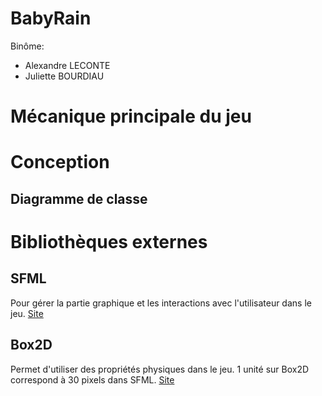 # BabyRain

Binôme:
* Alexandre LECONTE
* Juliette BOURDIAU

# Mécanique principale du jeu

# Conception

## Diagramme de classe

# Bibliothèques externes

## SFML
Pour gérer la partie graphique et les interactions avec l'utilisateur dans le jeu.
[Site](https://www.sfml-dev.org/)

## Box2D
Permet d'utiliser des propriétés physiques dans le jeu.
1 unité sur Box2D correspond à 30 pixels dans SFML.
[Site](https://box2d.org/)